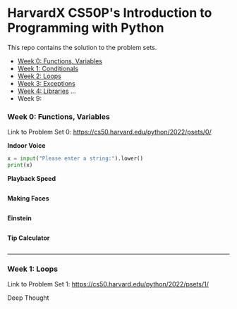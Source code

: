 # HarvardX CS50P's Introduction to Programming with Python

This repo contains the solution to the problem sets.

- [Week 0: Functions, Variables](#week0)
- [Week 1: Conditionals](#week1)
- [Week 2: Loops](#week2)
- [Week 3: Exceptions](#week3)
- [Week 4: Libraries](#week4)
...
- Week 9:

### Week 0: Functions, Variables

Link to Problem Set 0: https://cs50.harvard.edu/python/2022/psets/0/

**Indoor Voice**
```python
x = input("Please enter a string:").lower()
print(x)
```

**Playback Speed**
```python

```

**Making Faces**
```python

```

**Einstein**
```python

```

**Tip Calculator**
```python

```

***

### Week 1: Loops

Link to Problem Set 1: https://cs50.harvard.edu/python/2022/psets/1/

Deep Thought
```python

```
